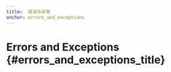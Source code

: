 ```yaml
---
title:  错误与异常
anchor: errors_and_exceptions
---
```


# Errors and Exceptions {#errors_and_exceptions_title}

